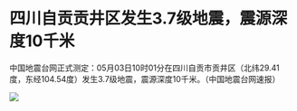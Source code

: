 # 四川自贡贡井区发生3.7级地震，震源深度10千米

中国地震台网正式测定：05月03日10时01分在四川自贡市贡井区（北纬29.41度，东经104.54度）发生3.7级地震，震源深度10千米。（中国地震台网速报）

![](https://inews.gtimg.com/om_bt/OlSuNaVnrH7X0myoQOpvSi_rZbd_tWevg5h-od_WawYbsAA/1000)

